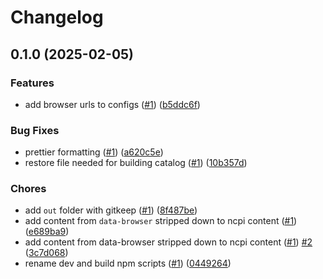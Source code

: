 # Changelog

## 0.1.0 (2025-02-05)


### Features

* add browser urls to configs ([#1](https://github.com/NIH-NCPI/ncpi-dataset-catalog/issues/1)) ([b5ddc6f](https://github.com/NIH-NCPI/ncpi-dataset-catalog/commit/b5ddc6f8cd26664312ba557c72d85b5abac964f9))


### Bug Fixes

* prettier formatting ([#1](https://github.com/NIH-NCPI/ncpi-dataset-catalog/issues/1)) ([a620c5e](https://github.com/NIH-NCPI/ncpi-dataset-catalog/commit/a620c5ea2458c2b13ed41eeacc245cb37b7e7408))
* restore file needed for building catalog ([#1](https://github.com/NIH-NCPI/ncpi-dataset-catalog/issues/1)) ([10b357d](https://github.com/NIH-NCPI/ncpi-dataset-catalog/commit/10b357d2853cefe6a79739fbbd05077199ec5002))


### Chores

* add `out` folder with gitkeep ([#1](https://github.com/NIH-NCPI/ncpi-dataset-catalog/issues/1)) ([8f487be](https://github.com/NIH-NCPI/ncpi-dataset-catalog/commit/8f487bebcfc5290b584c9c1642868e67393c4dae))
* add content from `data-browser` stripped down to ncpi content ([#1](https://github.com/NIH-NCPI/ncpi-dataset-catalog/issues/1)) ([e689ba9](https://github.com/NIH-NCPI/ncpi-dataset-catalog/commit/e689ba939b7a8717df72185feecfc4d69c1445d6))
* add content from data-browser stripped down to ncpi content ([#1](https://github.com/NIH-NCPI/ncpi-dataset-catalog/issues/1)) [#2](https://github.com/NIH-NCPI/ncpi-dataset-catalog/issues/2) ([3c7d068](https://github.com/NIH-NCPI/ncpi-dataset-catalog/commit/3c7d0683a1b4c7a49ab0d92080baa0ccbbe82c21))
* rename dev and build npm scripts ([#1](https://github.com/NIH-NCPI/ncpi-dataset-catalog/issues/1)) ([0449264](https://github.com/NIH-NCPI/ncpi-dataset-catalog/commit/04492647d61e039adc817c368366bdb7fd576fc1))
